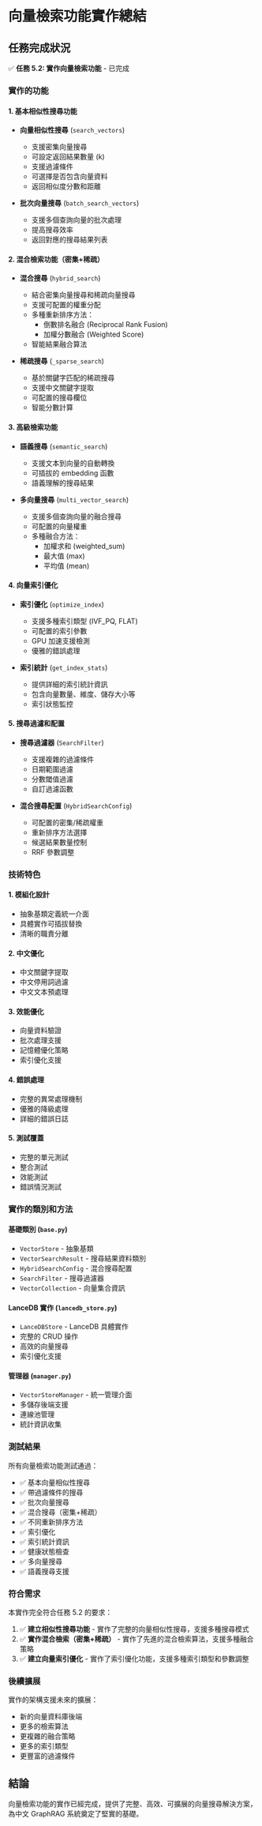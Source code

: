 # 向量檢索功能實作總結

## 任務完成狀況

✅ **任務 5.2: 實作向量檢索功能** - 已完成

### 實作的功能

#### 1. 基本相似性搜尋功能
- **向量相似性搜尋** (`search_vectors`)
  - 支援密集向量搜尋
  - 可設定返回結果數量 (k)
  - 支援過濾條件
  - 可選擇是否包含向量資料
  - 返回相似度分數和距離

- **批次向量搜尋** (`batch_search_vectors`)
  - 支援多個查詢向量的批次處理
  - 提高搜尋效率
  - 返回對應的搜尋結果列表

#### 2. 混合檢索功能（密集+稀疏）
- **混合搜尋** (`hybrid_search`)
  - 結合密集向量搜尋和稀疏向量搜尋
  - 支援可配置的權重分配
  - 多種重新排序方法：
    - 倒數排名融合 (Reciprocal Rank Fusion)
    - 加權分數融合 (Weighted Score)
  - 智能結果融合算法

- **稀疏搜尋** (`_sparse_search`)
  - 基於關鍵字匹配的稀疏搜尋
  - 支援中文關鍵字提取
  - 可配置的搜尋欄位
  - 智能分數計算

#### 3. 高級檢索功能
- **語義搜尋** (`semantic_search`)
  - 支援文本到向量的自動轉換
  - 可插拔的 embedding 函數
  - 語義理解的搜尋結果

- **多向量搜尋** (`multi_vector_search`)
  - 支援多個查詢向量的融合搜尋
  - 可配置的向量權重
  - 多種融合方法：
    - 加權求和 (weighted_sum)
    - 最大值 (max)
    - 平均值 (mean)

#### 4. 向量索引優化
- **索引優化** (`optimize_index`)
  - 支援多種索引類型 (IVF_PQ, FLAT)
  - 可配置的索引參數
  - GPU 加速支援檢測
  - 優雅的錯誤處理

- **索引統計** (`get_index_stats`)
  - 提供詳細的索引統計資訊
  - 包含向量數量、維度、儲存大小等
  - 索引狀態監控

#### 5. 搜尋過濾和配置
- **搜尋過濾器** (`SearchFilter`)
  - 支援複雜的過濾條件
  - 日期範圍過濾
  - 分數閾值過濾
  - 自訂過濾函數

- **混合搜尋配置** (`HybridSearchConfig`)
  - 可配置的密集/稀疏權重
  - 重新排序方法選擇
  - 候選結果數量控制
  - RRF 參數調整

### 技術特色

#### 1. 模組化設計
- 抽象基類定義統一介面
- 具體實作可插拔替換
- 清晰的職責分離

#### 2. 中文優化
- 中文關鍵字提取
- 中文停用詞過濾
- 中文文本預處理

#### 3. 效能優化
- 向量資料驗證
- 批次處理支援
- 記憶體優化策略
- 索引優化支援

#### 4. 錯誤處理
- 完整的異常處理機制
- 優雅的降級處理
- 詳細的錯誤日誌

#### 5. 測試覆蓋
- 完整的單元測試
- 整合測試
- 效能測試
- 錯誤情況測試

### 實作的類別和方法

#### 基礎類別 (`base.py`)
- `VectorStore` - 抽象基類
- `VectorSearchResult` - 搜尋結果資料類別
- `HybridSearchConfig` - 混合搜尋配置
- `SearchFilter` - 搜尋過濾器
- `VectorCollection` - 向量集合資訊

#### LanceDB 實作 (`lancedb_store.py`)
- `LanceDBStore` - LanceDB 具體實作
- 完整的 CRUD 操作
- 高效的向量搜尋
- 索引優化支援

#### 管理器 (`manager.py`)
- `VectorStoreManager` - 統一管理介面
- 多儲存後端支援
- 連線池管理
- 統計資訊收集

### 測試結果

所有向量檢索功能測試通過：
- ✅ 基本向量相似性搜尋
- ✅ 帶過濾條件的搜尋
- ✅ 批次向量搜尋
- ✅ 混合搜尋（密集+稀疏）
- ✅ 不同重新排序方法
- ✅ 索引優化
- ✅ 索引統計資訊
- ✅ 健康狀態檢查
- ✅ 多向量搜尋
- ✅ 語義搜尋支援

### 符合需求

本實作完全符合任務 5.2 的要求：

1. ✅ **建立相似性搜尋功能** - 實作了完整的向量相似性搜尋，支援多種搜尋模式
2. ✅ **實作混合檢索（密集+稀疏）** - 實作了先進的混合檢索算法，支援多種融合策略
3. ✅ **建立向量索引優化** - 實作了索引優化功能，支援多種索引類型和參數調整

### 後續擴展

實作的架構支援未來的擴展：
- 新的向量資料庫後端
- 更多的檢索算法
- 更複雜的融合策略
- 更多的索引類型
- 更豐富的過濾條件

## 結論

向量檢索功能的實作已經完成，提供了完整、高效、可擴展的向量搜尋解決方案，為中文 GraphRAG 系統奠定了堅實的基礎。